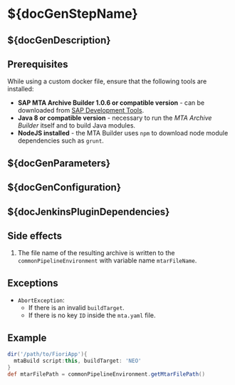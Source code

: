 # ${docGenStepName}

## ${docGenDescription}

## Prerequisites

While using a custom docker file, ensure that the following tools are installed:

* **SAP MTA Archive Builder 1.0.6 or compatible version** - can be downloaded from [SAP Development Tools](https://tools.hana.ondemand.com/#cloud).
* **Java 8 or compatible version** - necessary to run the *MTA Archive Builder* itself and to build Java modules.
* **NodeJS installed** - the MTA Builder uses `npm` to download node module dependencies such as `grunt`.

## ${docGenParameters}

## ${docGenConfiguration}

## ${docJenkinsPluginDependencies}

## Side effects

1. The file name of the resulting archive is written to the `commonPipelineEnvironment` with variable name `mtarFileName`.

## Exceptions

* `AbortException`:
  * If there is an invalid `buildTarget`.
  * If there is no key `ID` inside the `mta.yaml` file.

## Example

```groovy
dir('/path/to/FioriApp'){
  mtaBuild script:this, buildTarget: 'NEO'
}
def mtarFilePath = commonPipelineEnvironment.getMtarFilePath()
```
